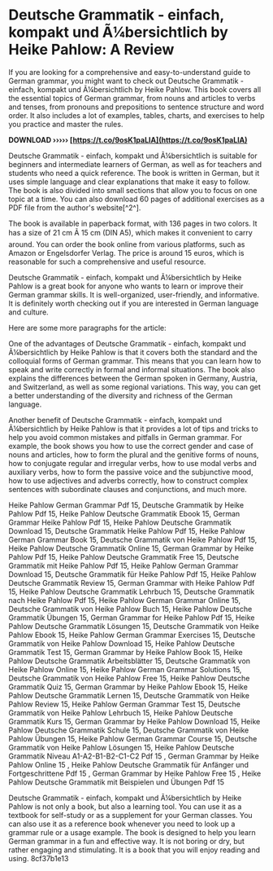 
 
# Deutsche Grammatik - einfach, kompakt und Ã¼bersichtlich by Heike Pahlow: A Review
 
If you are looking for a comprehensive and easy-to-understand guide to German grammar, you might want to check out Deutsche Grammatik - einfach, kompakt und Ã¼bersichtlich by Heike Pahlow. This book covers all the essential topics of German grammar, from nouns and articles to verbs and tenses, from pronouns and prepositions to sentence structure and word order. It also includes a lot of examples, tables, charts, and exercises to help you practice and master the rules.
 
**DOWNLOAD ››››› [https://t.co/9osK1paLlA](https://t.co/9osK1paLlA)**


 
Deutsche Grammatik - einfach, kompakt und Ã¼bersichtlich is suitable for beginners and intermediate learners of German, as well as for teachers and students who need a quick reference. The book is written in German, but it uses simple language and clear explanations that make it easy to follow. The book is also divided into small sections that allow you to focus on one topic at a time. You can also download 60 pages of additional exercises as a PDF file from the author's website[^2^].
 
The book is available in paperback format, with 136 pages in two colors. It has a size of 21 cm Ã 15 cm (DIN A5), which makes it convenient to carry around. You can order the book online from various platforms, such as Amazon or Engelsdorfer Verlag. The price is around 15 euros, which is reasonable for such a comprehensive and useful resource.
 
Deutsche Grammatik - einfach, kompakt und Ã¼bersichtlich by Heike Pahlow is a great book for anyone who wants to learn or improve their German grammar skills. It is well-organized, user-friendly, and informative. It is definitely worth checking out if you are interested in German language and culture.

Here are some more paragraphs for the article:
 
One of the advantages of Deutsche Grammatik - einfach, kompakt und Ã¼bersichtlich by Heike Pahlow is that it covers both the standard and the colloquial forms of German grammar. This means that you can learn how to speak and write correctly in formal and informal situations. The book also explains the differences between the German spoken in Germany, Austria, and Switzerland, as well as some regional variations. This way, you can get a better understanding of the diversity and richness of the German language.
 
Another benefit of Deutsche Grammatik - einfach, kompakt und Ã¼bersichtlich by Heike Pahlow is that it provides a lot of tips and tricks to help you avoid common mistakes and pitfalls in German grammar. For example, the book shows you how to use the correct gender and case of nouns and articles, how to form the plural and the genitive forms of nouns, how to conjugate regular and irregular verbs, how to use modal verbs and auxiliary verbs, how to form the passive voice and the subjunctive mood, how to use adjectives and adverbs correctly, how to construct complex sentences with subordinate clauses and conjunctions, and much more.
 
Heike Pahlow German Grammar Pdf 15,  Deutsche Grammatik by Heike Pahlow Pdf 15,  Heike Pahlow Deutsche Grammatik Ebook 15,  German Grammar Heike Pahlow Pdf 15,  Heike Pahlow Deutsche Grammatik Download 15,  Deutsche Grammatik Heike Pahlow Pdf 15,  Heike Pahlow German Grammar Book 15,  Deutsche Grammatik von Heike Pahlow Pdf 15,  Heike Pahlow Deutsche Grammatik Online 15,  German Grammar by Heike Pahlow Pdf 15,  Heike Pahlow Deutsche Grammatik Free 15,  Deutsche Grammatik mit Heike Pahlow Pdf 15,  Heike Pahlow German Grammar Download 15,  Deutsche Grammatik für Heike Pahlow Pdf 15,  Heike Pahlow Deutsche Grammatik Review 15,  German Grammar with Heike Pahlow Pdf 15,  Heike Pahlow Deutsche Grammatik Lehrbuch 15,  Deutsche Grammatik nach Heike Pahlow Pdf 15,  Heike Pahlow German Grammar Online 15,  Deutsche Grammatik von Heike Pahlow Buch 15,  Heike Pahlow Deutsche Grammatik Übungen 15,  German Grammar for Heike Pahlow Pdf 15,  Heike Pahlow Deutsche Grammatik Lösungen 15,  Deutsche Grammatik von Heike Pahlow Ebook 15,  Heike Pahlow German Grammar Exercises 15,  Deutsche Grammatik von Heike Pahlow Download 15,  Heike Pahlow Deutsche Grammatik Test 15,  German Grammar by Heike Pahlow Book 15,  Heike Pahlow Deutsche Grammatik Arbeitsblätter 15,  Deutsche Grammatik von Heike Pahlow Online 15,  Heike Pahlow German Grammar Solutions 15,  Deutsche Grammatik von Heike Pahlow Free 15,  Heike Pahlow Deutsche Grammatik Quiz 15,  German Grammar by Heike Pahlow Ebook 15,  Heike Pahlow Deutsche Grammatik Lernen 15,  Deutsche Grammatik von Heike Pahlow Review 15,  Heike Pahlow German Grammar Test 15,  Deutsche Grammatik von Heike Pahlow Lehrbuch 15,  Heike Pahlow Deutsche Grammatik Kurs 15,  German Grammar by Heike Pahlow Download 15,  Heike Pahlow Deutsche Grammatik Schule 15,  Deutsche Grammatik von Heike Pahlow Übungen 15,  Heike Pahlow German Grammar Course 15,  Deutsche Grammatik von Heike Pahlow Lösungen 15,  Heike Pahlow Deutsche Grammatik Niveau A1-A2-B1-B2-C1-C2 Pdf 15 ,  German Grammar by Heike Pahlow Online 15 ,  Heike Pahlow Deutsche Grammatik für Anfänger und Fortgeschrittene Pdf 15 ,  German Grammar by Heike Pahlow Free 15 ,  Heike Pahlow Deutsche Grammatik mit Beispielen und Übungen Pdf 15
 
Deutsche Grammatik - einfach, kompakt und Ã¼bersichtlich by Heike Pahlow is not only a book, but also a learning tool. You can use it as a textbook for self-study or as a supplement for your German classes. You can also use it as a reference book whenever you need to look up a grammar rule or a usage example. The book is designed to help you learn German grammar in a fun and effective way. It is not boring or dry, but rather engaging and stimulating. It is a book that you will enjoy reading and using.
 8cf37b1e13
 
